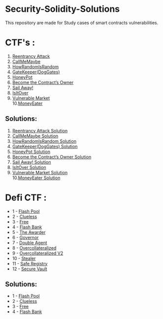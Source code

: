 # Security-Solidity-Solutions
This repository are made for Study cases of smart contracts vulnerabilities.

# CTF's : 
  1. [Reentrancy Attack](https://github.com/gusgraujo/Security-Solidity-Solutions/blob/main/Reentrancy%20Attack/Vault.sol)
  2. [CallMeMaybe](https://github.com/gusgraujo/Security-Solidity-Solutions/blob/main/CallMeMaybe/CallMeMaybe.sol)
  3. [HowRandomIsRandom](https://github.com/gusgraujo/Security-Solidity-Solutions/blob/main/HowRandomIsRandom/src/HowRandomIsRandom.sol)
  4. [GateKeeper(DogGates)](https://github.com/gusgraujo/Security-Solidity-Solutions/blob/main/Open%20the%20gates%20and%20let%20the%20dogs%20out!/src/DogGates.sol)
  5. [HoneyPot](https://github.com/gusgraujo/Security-Solidity-Solutions/blob/main/HoneyPot/src/HoneyPot.sol)
  6. [Become the Contract’s Owner](https://github.com/gusgraujo/Security-Solidity-Solutions/blob/main/Become%20the%20Contract%E2%80%99s%20Owner/SafeOwner.sol)
  7. [Sail Away!](https://github.com/gusgraujo/Security-Solidity-Solutions/blob/main/Sail%20Away!/src/Ship.sol)
  8. [IsItOver](https://github.com/gusgraujo/Security-Solidity-Solutions/blob/main/Is%20it%20over/IsItOver.sol)
  9. [Vulnerable Market](https://github.com/gusgraujo/Security-Solidity-Solutions/blob/main/VulnerableMarket/src/VulnerableMarket.sol)<br>
  10.[MoneyEater](https://github.com/gusgraujo/Security-Solidity-Solutions/blob/main/MoneyEater/MoneyEater.sol)
## Solutions: 
  1. [Reentrancy Attack Solution](https://github.com/gusgraujo/Security-Solidity-Solutions/blob/main/Reentrancy%20Attack/VaultAttack.sol)
  2. [CallMeMaybe Solution](https://github.com/gusgraujo/Security-Solidity-Solutions/blob/main/CallMeMaybe/CallMeMaybeAttack.sol)
  3. [HowRandomIsRandom Solution](https://github.com/gusgraujo/Security-Solidity-Solutions/blob/main/HowRandomIsRandom/test/Attacker.t.sol)
  4. [GateKeeper(DogGates) Solution](https://github.com/gusgraujo/Security-Solidity-Solutions/blob/main/Open%20the%20gates%20and%20let%20the%20dogs%20out!/src/DogGatesAttacker.sol)
  5. [HoneyPot Solution](https://github.com/gusgraujo/Security-Solidity-Solutions/blob/main/HoneyPot/test/Honey.t.sol)
  6. [Become the Contract’s Owner Solution](https://github.com/gusgraujo/Security-Solidity-Solutions/blob/main/Become%20the%20Contract%E2%80%99s%20Owner/SafeOwnerAttacker.sol)
  7. [Sail Away! Solution](https://github.com/gusgraujo/Security-Solidity-Solutions/blob/main/Sail%20Away!/test/Ship.t.sol)
  8. [IsItOver Solution](https://github.com/gusgraujo/Security-Solidity-Solutions/blob/main/Is%20it%20over/IsItOverAttack.sol)
  9. [Vulnerable Market Solution](https://github.com/gusgraujo/Security-Solidity-Solutions/blob/main/VulnerableMarket/test/MarketAttack.t.sol)<br>
 10.[MoneyEater Solution](https://github.com/gusgraujo/Security-Solidity-Solutions/blob/main/MoneyEater/MoneyEaterAttacker.sol)





  

##

# Defi CTF : 
  
 * 1 - [Flash Pool](https://github.com/gusgraujo/Security-Solidity-Solutions/tree/master/src/src-default/flashpool)
 * 2 - [Clueless](https://github.com/gusgraujo/Security-Solidity-Solutions/tree/master/src/src-default/clueless)
 * 3 - [Free](https://github.com/gusgraujo/Security-Solidity-Solutions/tree/master/src/src-default/free)
 * 4 - [Flash Bank](https://github.com/gusgraujo/Security-Solidity-Solutions/tree/master/src/src-default/flash-bank)
 * 5 - [The Awarder](https://github.com/gusgraujo/Security-Solidity-Solutions/tree/master/src/src-default/the-awarder)
 * 6 - [Governor](https://github.com/gusgraujo/Security-Solidity-Solutions/tree/master/src/src-default/governor)
 * 7 - [Double Agent](https://github.com/gusgraujo/Security-Solidity-Solutions/tree/master/src/src-default/doubleAgent)
 * 8 - [Overcollateralized](https://github.com/gusgraujo/Security-Solidity-Solutions/tree/master/src/src-default/overcollateralized)
 * 9 - [Overcollateralized V2](src/src-0_6_x/overcollateralized-v2/)
 * 10 - [Stealer](https://github.com/gusgraujo/Security-Solidity-Solutions/tree/master/src/src-default/stealer)
 * 11 - [Safe Registry](https://github.com/gusgraujo/Security-Solidity-Solutions/tree/master/src/src-default/safeRegistry)
 * 12 - [Secure Vault](https://github.com/gusgraujo/Security-Solidity-Solutions/tree/master/src/src-default/secure-vault)
  
## Solutions:

 * 1 - [Flash Pool](https://github.com/gusgraujo/Security-Solidity-Solutions/blob/master/test/flashpool/FlashPool.t.sol)
 * 2 - [Clueless](https://github.com/gusgraujo/Security-Solidity-Solutions/blob/master/test/clueless/Clueless.t.sol)
 * 3 - [Free](https://github.com/gusgraujo/Security-Solidity-Solutions/blob/master/test/free/Free.t.sol)
 * 4 - [Flash Bank](https://github.com/gusgraujo/Security-Solidity-Solutions/blob/master/test/flash-bank/FlashBank.t.sol)
